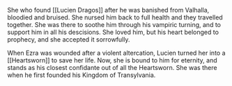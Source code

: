 She who found [[Lucien Dragos]] after he was banished from Valhalla, bloodied and bruised. She nursed him back to full health and they travelled together.  She was there to soothe him through his vampiric turning, and to support him in all his descisions.  She loved him, but his heart belonged to prophecy, and she accepted it sorrowfully.

When Ezra was wounded after a violent altercation, Lucien turned her into a [[Heartsworn]] to save her life.  Now, she is bound to him for eternity, and stands as his closest confidante out of all the Heartsworn.  She was there when he first founded his Kingdom of Transylvania. 